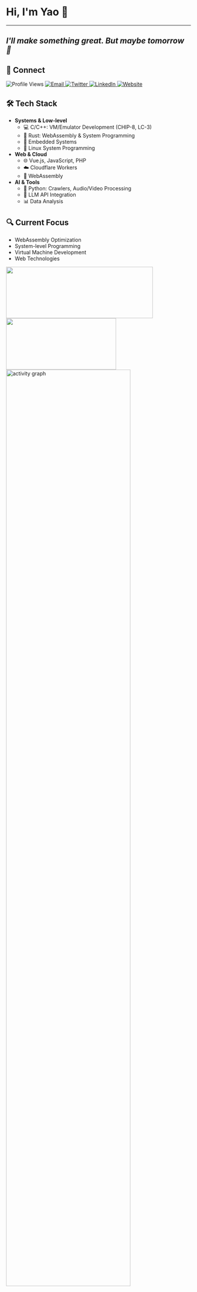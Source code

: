 # Hi, I'm Yao 👋

---
*I'll make something great. But maybe tomorrow 🤡*
---

## 🔗 Connect
<p align="left">
    <img src="https://komarev.com/ghpvc/?username=BH3GEI&style=for-the-badge&color=brightgreen" alt="Profile Views" />

  <a href="mailto:liyao@mail.softlab.cs.tsukuba.ac.jp">
    <img src="https://img.shields.io/badge/-Email-EA4335?style=for-the-badge&logo=Gmail&logoColor=white" alt="Email" />
  </a>
  <a href="https://twitter.com/BH3GEI_CN">
    <img src="https://img.shields.io/badge/-Twitter-1DA1F2?style=for-the-badge&logo=twitter&logoColor=white" alt="Twitter" />
  </a>
  <a href="https://linkedin.com/in/yao-li2026">
    <img src="https://img.shields.io/badge/-LinkedIn-0A66C2?style=for-the-badge&logo=linkedin&logoColor=white" alt="LinkedIn" />
  </a>
  <a href="https://bh3gei.github.io/">
    <img src="https://img.shields.io/badge/-Website-4285F4?style=for-the-badge&logo=google-chrome&logoColor=white" alt="Website" />
  </a>

</p>

## 🛠️ Tech Stack
- **Systems & Low-level**
  - 💻 C/C++: VM/Emulator Development (CHIP-8, LC-3)
  - 🦀 Rust: WebAssembly & System Programming
  - 🔌 Embedded Systems
  - 🐧 Linux System Programming
- **Web & Cloud**
  - 🌐 Vue.js, JavaScript, PHP
  - ☁️ Cloudflare Workers
  - 🔧 WebAssembly
- **AI & Tools**
  - 🐍 Python: Crawlers, Audio/Video Processing
  - 🤖 LLM API Integration
  - 📊 Data Analysis

## 🔍 Current Focus
- WebAssembly Optimization
- System-level Programming
- Virtual Machine Development
- Web Technologies
  
<div align="left"><div align="left">
  <img height="140" width="400" src="https://github-readme-stats.vercel.app/api?username=BH3GEI&show_icons=true&bg_color=00000000&hide=contribs,prs&card_width=400" />
  <img height="140" width="300" src="https://github-readme-stats.vercel.app/api/top-langs/?username=BH3GEI&layout=compact&bg_color=00000000&langs_count=8&card_width=300" />
</div>
</div>
  <img src="https://github-readme-activity-graph.vercel.app/graph?username=BH3GEI&theme=minimal&area=true" width="82%" height="80%" alt="activity graph">








